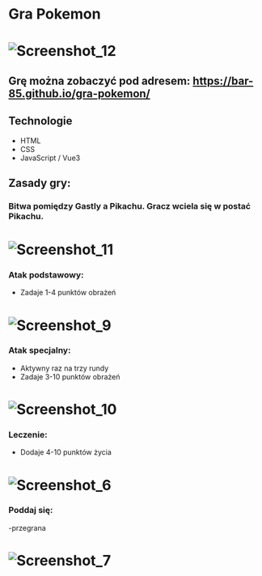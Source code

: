 # Gra Pokemon

# ![Screenshot_12](https://user-images.githubusercontent.com/105555319/175427588-a8c6b967-5948-4649-9721-3dfe91a41064.png)


## Grę można zobaczyć pod adresem: https://bar-85.github.io/gra-pokemon/

## Technologie
* HTML
* CSS
* JavaScript / Vue3

## Zasady gry: 

### Bitwa pomiędzy Gastly a Pikachu. Gracz wciela się w postać Pikachu.

# ![Screenshot_11](https://user-images.githubusercontent.com/105555319/175427553-dca0b802-6c69-4ba4-89cc-ed4b97f1b656.png)


### Atak podstawowy:
- Zadaje 1-4 punktów obrażeń 
# ![Screenshot_9](https://user-images.githubusercontent.com/105555319/175427489-cd737710-82d9-4664-a9cd-839192c2e011.png)


### Atak specjalny:
- Aktywny raz na trzy rundy
- Zadaje 3-10 punktów obrażeń 
# ![Screenshot_10](https://user-images.githubusercontent.com/105555319/175427508-f1ed0650-1d44-4f94-8bc3-67009fa1b9c0.png)


### Leczenie:
- Dodaje 4-10 punktów życia
# ![Screenshot_6](https://user-images.githubusercontent.com/105555319/175427253-bdfd4e21-881f-4a84-bdb0-f833296cd647.png)

### Poddaj się:
-przegrana
# ![Screenshot_7](https://user-images.githubusercontent.com/105555319/175427338-c185f49a-3f37-4ec4-9536-bb768362ab27.png)


